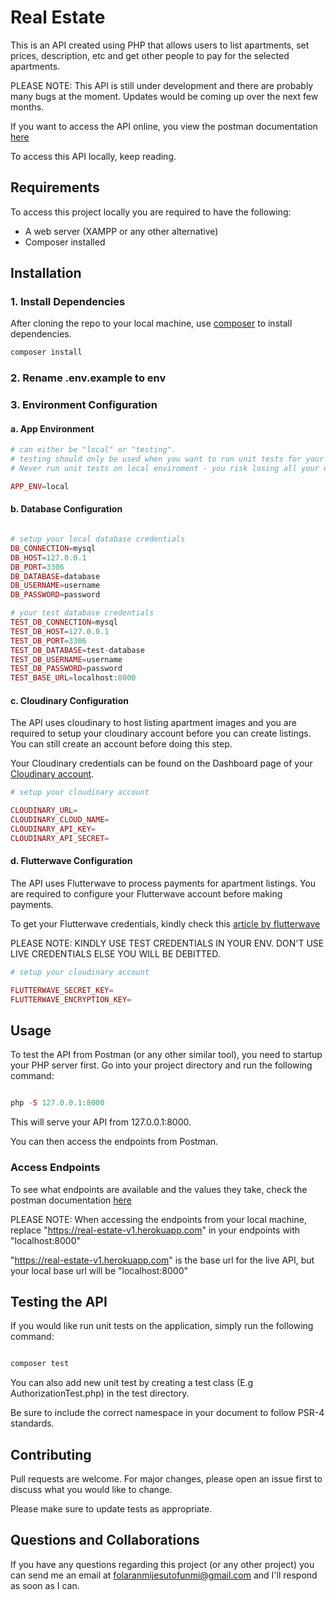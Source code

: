 # Real Estate

This is an API created using PHP that allows users to list apartments, set prices, description, etc and get other people to pay for the selected apartments. 

PLEASE NOTE: This API is still under development and there are probably many bugs at the moment. Updates would be coming up over the next few months. 

If you want to access the API online, you view the postman documentation [here](https://documenter.getpostman.com/view/6834602/UVREjPhp)

To access this API locally, keep reading.

## Requirements

To access this project locally you are required to have the following: 

- A web server (XAMPP or any other alternative)
- Composer installed

## Installation

### 1. Install Dependencies

After cloning the repo to your local machine, use [composer](https://getcomposer.org/) to install dependencies.

```bash
composer install
```

### 2. Rename .env.example to env

### 3. Environment Configuration

#### a. App Environment
```php
# can either be "local" or "testing". 
# testing should only be used when you want to run unit tests for your application. 
# Never run unit tests on local enviroment - you risk losing all your database information

APP_ENV=local


```
#### b. Database Configuration

```php

# setup your local database credentials
DB_CONNECTION=mysql
DB_HOST=127.0.0.1
DB_PORT=3306
DB_DATABASE=database
DB_USERNAME=username
DB_PASSWORD=password

# your test database credentials
TEST_DB_CONNECTION=mysql
TEST_DB_HOST=127.0.0.1
TEST_DB_PORT=3306
TEST_DB_DATABASE=test-database
TEST_DB_USERNAME=username
TEST_DB_PASSWORD=password
TEST_BASE_URL=localhost:8000

```
#### c. Cloudinary Configuration

The API uses cloudinary to host listing apartment images and you are required to setup your cloudinary account before you can create listings. You can still create an account before doing this step.

Your Cloudinary credentials can be found on the Dashboard page of your [Cloudinary account](https://cloudinary.com/users/login).

```php
# setup your cloudinary account

CLOUDINARY_URL=
CLOUDINARY_CLOUD_NAME=
CLOUDINARY_API_KEY=
CLOUDINARY_API_SECRET=

```

#### d. Flutterwave Configuration

The API uses Flutterwave to process payments for apartment listings. You are required to configure your Flutterwave account before making payments. 

To get your Flutterwave credentials, kindly check this [article by flutterwave](https://support.flutterwave.com/en/articles/3632726-my-api-keys)

PLEASE NOTE: KINDLY USE TEST CREDENTIALS IN YOUR ENV. DON'T USE LIVE CREDENTIALS ELSE YOU WILL BE DEBITTED.

```php
# setup your cloudinary account

FLUTTERWAVE_SECRET_KEY=
FLUTTERWAVE_ENCRYPTION_KEY=

```

## Usage

To test the API from Postman (or any other similar tool), you need to startup your PHP server first. Go into your project directory and run the following command:

```php

php -S 127.0.0.1:8000

```
This will serve your API from 127.0.0.1:8000. 

You can then access the endpoints from Postman. 

### Access Endpoints
To see what endpoints are available and the values they take, check the postman documentation [here](https://documenter.getpostman.com/view/6834602/UVREjPhp)

PLEASE NOTE: When accessing the endpoints from your local machine, replace "https://real-estate-v1.herokuapp.com" in your endpoints with "localhost:8000"

"https://real-estate-v1.herokuapp.com" is the base url for the live API, but your local base url will be "localhost:8000"

## Testing the API
If you would like run unit tests on the application, simply run the following command:
```php

composer test

```
You can also add new unit test by creating a test class (E.g AuthorizationTest.php) in the test directory.

Be sure to include the correct namespace in your document to follow PSR-4 standards. 

## Contributing
Pull requests are welcome. For major changes, please open an issue first to discuss what you would like to change.

Please make sure to update tests as appropriate.

## Questions and Collaborations
If you have any questions regarding this project (or any other project) you can send me an email at [folaranmijesutofunmi@gmail.com](mailto:folaranmijesutofunmi@gmail.com) and I'll respond as soon as I can. 
